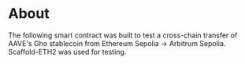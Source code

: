 # About

The following smart contract was built to test a cross-chain transfer of AAVE's Gho stablecoin from Ethereum Sepolia -> Arbitrum Sepolia.
Scaffold-ETH2 was used for testing.


